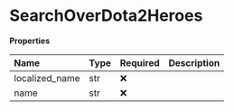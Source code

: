 # SearchOverDota2Heroes

**Properties**

| Name           | Type | Required | Description |
| :------------- | :--- | :------- | :---------- |
| localized_name | str  | ❌       |             |
| name           | str  | ❌       |             |
